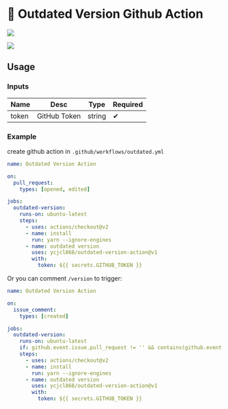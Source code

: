 # 🌈 Outdated Version Github Action

![](https://user-images.githubusercontent.com/13595509/105183580-35b40b80-5ae3-11eb-8e43-b24b9bdcbcb9.png)

![](https://user-images.githubusercontent.com/13595509/105187164-53836f80-5ae7-11eb-9ae9-40cb5044a89e.png)

## Usage

### Inputs

| Name | Desc | Type | Required |
| -- | -- | -- | -- |
| token | GitHub Token | string | ✔ |

### Example

create github action in `.github/workflows/outdated.yml`

```yml
name: Outdated Version Action

on:
  pull_request:
    types: [opened, edited]

jobs:
  outdated-version:
    runs-on: ubuntu-latest
    steps:
      - uses: actions/checkout@v2
      - name: install
        run: yarn --ignore-engines
      - name: outdated version
        uses: ycjcl868/outdated-version-action@v1
        with:
          token: ${{ secrets.GITHUB_TOKEN }}
```

Or you can comment `/version` to trigger:

```yml
name: Outdated Version Action

on:
  issue_comment:
    types: [created]

jobs:
  outdated-version:
    runs-on: ubuntu-latest
    if: github.event.issue.pull_request != '' && contains(github.event.comment.body, '/version')
    steps:
      - uses: actions/checkout@v2
      - name: install
        run: yarn --ignore-engines
      - name: outdated version
        uses: ycjcl868/outdated-version-action@v1
        with:
          token: ${{ secrets.GITHUB_TOKEN }}
```
